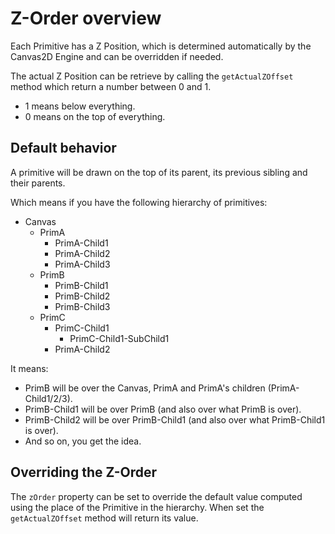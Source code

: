 # Z-Order overview

Each Primitive has a Z Position, which is determined automatically by the Canvas2D Engine and can be overridden if needed.

The actual Z Position can be retrieve by calling the `getActualZOffset` method which return a number between 0 and 1.

- 1 means below everything.
- 0 means on the top of everything.

## Default behavior

A primitive will be drawn on the top of its parent, its previous sibling and their parents.

Which means if you have the following hierarchy of primitives:

- Canvas
    - PrimA
       - PrimA-Child1
       - PrimA-Child2
       - PrimA-Child3
    - PrimB
       - PrimB-Child1
       - PrimB-Child2
       - PrimB-Child3
    - PrimC
       - PrimC-Child1
            - PrimC-Child1-SubChild1
       - PrimA-Child2

It means:

 - PrimB will be over the Canvas, PrimA and PrimA's children (PrimA-Child1/2/3).
 - PrimB-Child1 will be over PrimB (and also over what PrimB is over).
 - PrimB-Child2 will be over PrimB-Child1 (and also over what PrimB-Child1 is over).
 - And so on, you get the idea.

## Overriding the Z-Order

The `zOrder` property can be set to override the default value computed using the place of the Primitive in the hierarchy. When set the `getActualZOffset` method will return its value.
